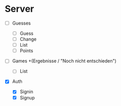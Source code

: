 # Server

- [ ] Guesses

  - [ ] Guess
  - [ ] Change
  - [ ] List
  - [ ] Points

- [ ] Games +(Ergebnisse / "Noch nicht entschieden")

  - [ ] List

- [x] Auth
  - [x] Signin
  - [x] Signup

